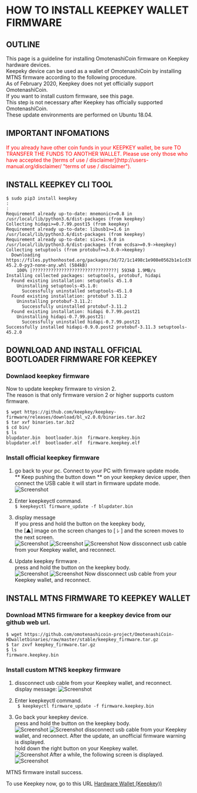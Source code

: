 # HOW TO INSTALL KEEPKEY WALLET FIRMWARE

## OUTLINE
This page is a guideline for installing OmotenashiCoin firmware on Keepkey hardware devices.  
Keepeky device can be used as a wallet of OmotenashiCoin by installing MTNS firmware according to the following procedure.  
As of February 2020, Keepkey does not yet officially support OmotenashiCoin.  
If you want to install custom firmware, see this page.  
This step is not necessary after Keepkey has officially supported OmotenashiCoin.  
These update environments are performed on Ubuntu 18.04.  
## IMPORTANT INFOMATIONS
<span style="color: red; ">
If you already have other coin funds in your KEEPKEY wallet,  
be sure TO TRANSFER THE FUNDS TO ANOTHER WALLET.  
Please use only those who have accepted the [terms of use / disclaimer](http://users-manual.org/disclaimer/ "terms of use / disclaimer").
</span>


## INSTALL KEEPKEY CLI TOOL
```
$ sudo pip3 install keepkey
:
:
Requirement already up-to-date: mnemonic>=0.8 in /usr/local/lib/python3.6/dist-packages (from keepkey)
Collecting hidapi>=0.7.99.post15 (from keepkey)
Requirement already up-to-date: libusb1>=1.6 in /usr/local/lib/python3.6/dist-packages (from keepkey)
Requirement already up-to-date: six>=1.9.0 in /usr/local/lib/python3.6/dist-packages (from ecdsa>=0.9->keepkey)
Collecting setuptools (from protobuf>=3.0.0->keepkey)
  Downloading https://files.pythonhosted.org/packages/3d/72/1c1498c1e908e0562b1e1cd30012580baa7d33b5b0ffdbeb5fde2462cc71/setuptools-45.2.0-py3-none-any.whl (584kB)
    100% |????????????????????????????????| 593kB 1.9MB/s 
Installing collected packages: setuptools, protobuf, hidapi
  Found existing installation: setuptools 45.1.0
    Uninstalling setuptools-45.1.0:
      Successfully uninstalled setuptools-45.1.0
  Found existing installation: protobuf 3.11.2
    Uninstalling protobuf-3.11.2:
      Successfully uninstalled protobuf-3.11.2
  Found existing installation: hidapi 0.7.99.post21
    Uninstalling hidapi-0.7.99.post21:
      Successfully uninstalled hidapi-0.7.99.post21
Successfully installed hidapi-0.9.0.post2 protobuf-3.11.3 setuptools-45.2.0
```

## DOWNLOAD AND INSTALL OFFICIAL BOOTLOADER  FIRMWARE FOR KEEPKEY
### Downlaod keepkey firmware 
Now to update keepkey firmware to virsion 2.  
The reason is that only firmware version 2 or higher supports custom firmware.
```
$ wget https://github.com/keepkey/keepkey-firmware/releases/download/bl_v2.0.0/binaries.tar.bz2
$ tar xvf binaries.tar.bz2 
$ cd bin/
$ ls
blupdater.bin  bootloader.bin  firmware.keepkey.bin
blupdater.elf  bootloader.elf  firmware.keepkey.elf
```
### Install official keepkey firmware
1. go back to your pc. Connect to your PC with firmware update mode.  
**  Keep pushing the button down ** on your keepkey device upper, then connect the USB cable it will start in firmware update mode. 
![Screenshot](img/DSC01891.JPG)

2. Enter keepkeyctl command.  
`$ keepkeyctl firmware_update -f blupdater.bin`

3. display message  
If you press and hold the button on the keepkey body,  
the [▲] image on the screen changes to [ ﾚ ] and the screen moves to the next screen.  
![Screenshot](img/DSC01892.JPG)
![Screenshot](img/DSC01893.JPG)
![Screenshot](img/DSC01894.JPG)
Now dissconnect usb cable from your Keepkey wallet, and reconnect.

4. Update keepkey firmware .  
press and hold the button on the keepkey body.  
![Screenshot](img/DSC01895.JPG)
![Screenshot](img/DSC01896.JPG)
Now dissconnect usb cable from your Keepkey wallet, and reconnect.


## INSTALL MTNS FIRMWARE TO KEEPKEY WALLET

### Download MTNS firmware for a keepkey device from our github web url.
```
$ wget https://github.com/omotenashicoin-project/OmotenashiCoin-HDwalletbinaries/raw/master/stable/keepkey_firmware.tar.gz
$ tar zxvf keepkey_firmware.tar.gz
$ ls
firmware.keepkey.bin
```

### Install custom MTNS  keepkey firmware
1. dissconnect usb cable from your Keepkey wallet, and reconnect.  
display message: 
![Screenshot](img/DSC01897.JPG)

2. Enter keepkeyctl command.  
` $ keepkeyctl firmware_update -f firmware.keepkey.bin`

3. Go back your keepkey device.  
press and hold the button on the keepkey body.  
![Screenshot](img/DSC01899.JPG)
![Screenshot](img/DSC01900.JPG)
dissconnect usb cable from your Keepkey wallet, and reconnect.
After the update, an unofficial firmware warning is displayed.  
hold down the right button on your Keepkey wallet.   
![Screenshot](img/DSC01901.JPG)
After a while, the following screen is displayed.  
![Screenshot](img/DSC01902.JPG)

MTNS firmware install success.

To use Keepkey now, go to this URL
[Hardware Wallet (Keepkey))](http://users-manual.org/hd_keepkey_wallet/ "Hardware Wallet (Keepkey))")




